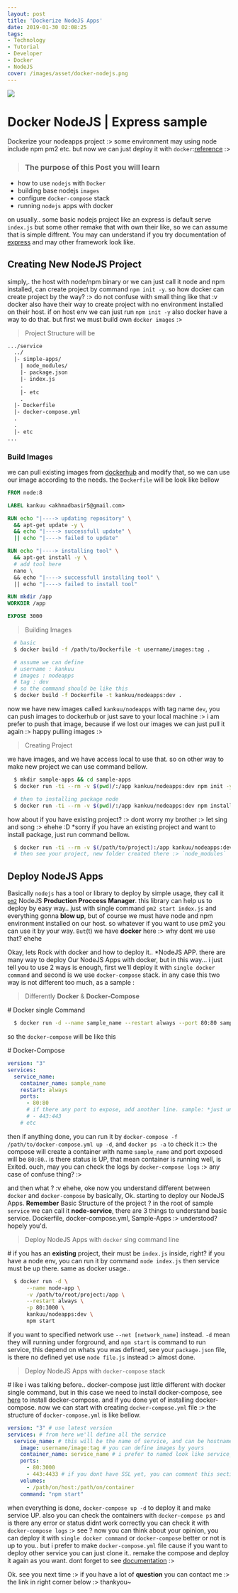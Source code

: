 ```yaml
---
layout: post
title: 'Dockerize NodeJS Apps'
date: 2019-01-30 02:08:25
tags: 
- Technology
- Tutorial
- Developer
- Docker
- NodeJS
cover: /images/asset/docker-nodejs.png
---
```

![](/images/asset/docker-nodejs.png)
# Docker NodeJS | Express sample
Dockerize your nodeapps project :>
some environment may using node include npm pm2 etc. but now we can just deploy it with `docker`:[reference](https://docs.docker.com) :>

> ### The purpose of this Post you will learn 
- how to use `nodejs` with `Docker`
- building base nodejs `images`
- configure `docker-compose` stack
- running `nodejs` apps with docker

on usually.. some basic nodejs project like an express is default serve `index.js` but some other remake that with own their like, so we can assume that is simple diffrent. You may can understand if you try documentation of [express](https://expressjs.com) and may other framework look like.

## Creating New NodeJS Project 
simply,. the host with node/npm binary or we can just call it node and npm installed, can create project by command `npm init -y`. so how docker can create project by the way? :> do not confuse with small thing like that :v docker also have their way to create project with no environment installed on their host. if on host env we can just run `npm init -y` also docker have a way to do that. but first we must build own `docker images` :> 

> Project Structure will be

```txt
.../service
  ../
  |- simple-apps/
    | node_modules/
    |- package.json
    |- index.js
    .
    |- etc
    .
  |- Dockerfile
  |- docker-compose.yml
  .
  .
  |- etc
...
```

### Build Images
we can pull existing images from [dockerhub](https://hub.docker.com) and modify that, so we can use our image according to the needs.
the `Dockerfile` will be look like bellow
```Dockerfile
FROM node:8

LABEL kankuu <akhmadbasir5@gmail.com>

RUN echo "|----> updating repository" \
  && apt-get update -y \
  && echo "|----> successfull update" \
  || echo "|----> failed to update"

RUN echo "|----> installing tool" \
  && apt-get install -y \
  # add tool here
  nano \
  && echo "|----> successfull installing tool" \
  || echo "|----> failed to install tool"

RUN mkdir /app
WORKDIR /app

EXPOSE 3000
```

> Building Images

```bash
  # basic
  $ docker build -f /path/to/Dockerfile -t username/images:tag .

  # assume we can define
  # username : kankuu
  # images : nodeapps
  # tag : dev
  # so the command should be like this
  $ docker build -f Dockerfile -t kankuu/nodeapps:dev .
```
now we have new images called `kankuu/nodeapps` with tag name `dev`, you can push images to dockerhub or just save to your local machine :>
i am prefer to push that image, because if we lost our images we can just pull it again :> happy pulling images :>

> Creating Project

we have images, and we have access local to use that. so on other way to make new project we can use command bellow.
```bash
  $ mkdir sample-apps && cd sample-apps
  $ docker run -ti --rm -v $(pwd)/:/app kankuu/nodeapps:dev npm init -y

  # then to installing package node
  $ docker run -ti --rm -v $(pwd)/:/app kankuu/nodeapps:dev npm install
```
how about if you have existing project? :> dont worry my brother :> let sing and song :> ehehe :D \*sorry
if you have an existing project and want to install package, just run command bellow.
```bash
  $ docker run -ti --rm -v $(/path/to/project):/app kankuu/nodeapps:dev npm install
  # then see your project, new folder created there :> `node_modules`
```

## Deploy NodeJS Apps
Basically `nodejs` has a tool or library to deploy by simple usage, they call it [`pm2`](http://pm2.io) NodeJS __Production Proccess Manager__. this library can help us to deploy by easy way.. just with single command `pm2 start index.js` and everything gonna __blow up__, but of course we must have node and npm environment installed on our host. so whatever if you want to use pm2 you can use it by your way. `But`(t) we have **docker** here :> why dont we use that? ehehe

Okay, lets Rock with docker and how to deploy it.. *NodeJS APP.
there are many way to deploy Our NodeJS Apps with docker, but in this way... i just tell you to use 2 ways is enough, first we'll deploy it with `single docker command` and second is we use `docker-compose` stack. in any case this two way is not different too much, as a sample :

> Differently __Docker__ & **Docker-Compose**

\# Docker single Command
```bash
  $ docker run -d --name sample_name --restart always --port 80:80 sample_images:sample_tag
```

so the `docker-compose` will be like this

\# Docker-Compose
```yml
version: "3"
services:
  service_name:
    container_name: sample_name
    restart: always
    ports: 
      - 80:80
      # if there any port to expose, add another line. sample: *just uncomment bellow
      # - 443:443
    # etc
```
then if anything done, you can run it by `docker-compose -f /path/to/docker-compose.yml up -d`, and `docker ps -a` to check it :>
the compose will create a container with name `sample_name` and port exposed will be `80:80`.. is there status is UP, that mean container is running well, is Exited. ouch, may you can check the logs by `docker-compose logs` :> any case of confuse thing? :> 

and then what ? :v ehehe, oke now you understand different between `docker` and `docker-compose` by basically, Ok. starting to deploy our NodeJS Apps. **Remember** Basic Structure of the project ? in the root of sample `service` we can call it __node-service__, there are 3 things to understand basic service. Dockerfile, docker-compose.yml, Sample-Apps :> understood? hopely you'd.

> Deploy NodeJS Apps with `docker` sing command line

\# if you has an __existing__ project, their must be `index.js` inside, right? if you have a node env, you can run it by command `node index.js` then service must be up there. same as docker usage..
```bash
  $ docker run -d \
      --name node-app \
      -v /path/to/root/project:/app \
      --restart always \
      -p 80:3000 \
      kankuu/nodeapps:dev \
      npm start
```
if you want to specified network use `--net [network_name]` instead. `-d` mean they will running under forground, and `npm start` is command to run service, this depend on whats you was defined, see your `package.json` file, is there no defined yet use `node file.js` instead :> almost done.

> Deploy NodeJS Apps with `docker-compose` stack

\# like i was talking before.. docker-compose just little different with docker single command, but in this case we need to install docker-compose, see [here](https://github.com/abas/docker-install ) to install docker-compose. and if you done yet of installing docker-compose. now we can start with creating `docker-compose.yml` file :> the structure of `docker-compose.yml` is like bellow.
```yml
version: "3" # use latest version
services: # from here we'll define all the service
  service_name: # this will be the name of service, and can be hostname of service
    image: username/image:tag # you can define images by yours
    container_name: service_name # i prefer to named look like service_name, so we do not confuse next time
    ports:
      - 80:3000
      - 443:4433 # if you dont have SSL yet, you can comment this section
    volumes:
      - /path/on/host:/path/on/container
    command: "npm start"
```
when everything is done, `docker-compose up -d` to deploy it and make service UP. also you can check the containers with `docker-compose ps` and is there any error or status didnt work correctly you can check it with `docker-compose logs` :> see ? now you can think about your opinion, you can deploy it with `single docker command` or `docker-compose` better or not is up to you.. but i prefer to make `docker-compose.yml` file cause if you want to deploy other service you can just clone it.. remake the compose and deploy it again as you want. dont forget to see [documentation](https://docs.docker.com/compose/reference/overview/) :>

Ok. see you next time :> if you have a lot of __question__ you can contact me :> 
the link in right corner below :> thankyou~